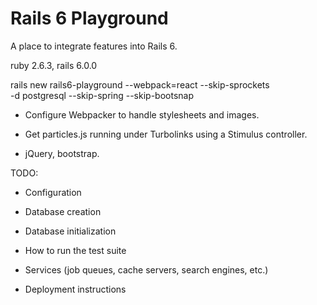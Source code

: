 # Rails 6 Playground

A place to integrate features into Rails 6.

ruby 2.6.3, rails 6.0.0

rails new rails6-playground --webpack=react --skip-sprockets \
  -d postgresql --skip-spring --skip-bootsnap

* Configure Webpacker to handle stylesheets and images.

* Get particles.js running under Turbolinks using a Stimulus controller.

* jQuery, bootstrap.

TODO:

* Configuration

* Database creation

* Database initialization

* How to run the test suite

* Services (job queues, cache servers, search engines, etc.)

* Deployment instructions
